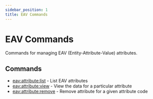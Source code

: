 ```yaml
---
sidebar_position: 1
title: EAV Commands
---
```


# EAV Commands

Commands for managing EAV (Entity-Attribute-Value) attributes.

## Commands

- [eav:attribute:list](./eav-attribute-list.md) - List EAV attributes
- [eav:attribute:view](./eav-attribute-view.md) - View the data for a particular attribute
- [eav:attribute:remove](./eav-attribute-remove.md) - Remove attribute for a given attribute code
